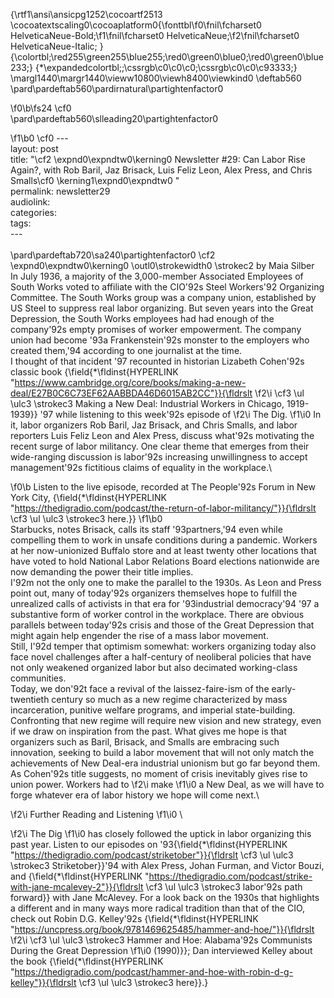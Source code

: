 {\rtf1\ansi\ansicpg1252\cocoartf2513
\cocoatextscaling0\cocoaplatform0{\fonttbl\f0\fnil\fcharset0 HelveticaNeue-Bold;\f1\fnil\fcharset0 HelveticaNeue;\f2\fnil\fcharset0 HelveticaNeue-Italic;
}
{\colortbl;\red255\green255\blue255;\red0\green0\blue0;\red0\green0\blue233;}
{\*\expandedcolortbl;;\cssrgb\c0\c0\c0;\cssrgb\c0\c0\c93333;}
\margl1440\margr1440\vieww10800\viewh8400\viewkind0
\deftab560
\pard\pardeftab560\pardirnatural\partightenfactor0

\f0\b\fs24 \cf0 \
\pard\pardeftab560\slleading20\partightenfactor0

\f1\b0 \cf0 ---\
layout: post\
title: "\cf2 \expnd0\expndtw0\kerning0
Newsletter #29: Can Labor Rise Again?, with Rob Baril, Jaz Brisack, Luis Feliz Leon, Alex Press, and Chris Smalls\cf0 \kerning1\expnd0\expndtw0 "\
permalink: newsletter29\
audiolink: \
categories: \
tags: \
---\
\
\pard\pardeftab720\sa240\partightenfactor0
\cf2 \expnd0\expndtw0\kerning0
\outl0\strokewidth0 \strokec2 by Maia Silber\
In July 1936, a majority of the 3,000-member Associated Employees of South Works voted to affiliate with the CIO\'92s Steel Workers\'92 Organizing Committee. The South Works group was a company union, established by US Steel to suppress real labor organizing. But seven years into the Great Depression, the South Works employees had had enough of the company\'92s empty promises of worker empowerment. The company union had become \'93a Frankenstein\'92s monster to the employers who created them,\'94 according to one journalist at the time.\
I thought of that incident \'97 recounted in historian Lizabeth Cohen\'92s classic book {\field{\*\fldinst{HYPERLINK "https://www.cambridge.org/core/books/making-a-new-deal/E27B0C6C73EF62AABBDA46D6015AB2CC"}}{\fldrslt 
\f2\i \cf3 \ul \ulc3 \strokec3 Making a New Deal: Industrial Workers in Chicago, 1919-1939}} \'97 while listening to this week\'92s episode of 
\f2\i The Dig. 
\f1\i0 In it, labor organizers Rob Baril, Jaz Brisack, and Chris Smalls, and labor reporters Luis Feliz Leon and Alex Press, discuss what\'92s motivating the recent surge of labor militancy. One clear theme that emerges from their wide-ranging discussion is labor\'92s increasing unwillingness to accept management\'92s fictitious claims of equality in the workplace.\

\f0\b Listen to the live episode, recorded at The People\'92s Forum in New York City, {\field{\*\fldinst{HYPERLINK "https://thedigradio.com/podcast/the-return-of-labor-militancy/"}}{\fldrslt \cf3 \ul \ulc3 \strokec3 here.}}
\f1\b0 \
Starbucks, notes Brisack, calls its staff \'93partners,\'94 even while compelling them to work in unsafe conditions during a pandemic. Workers at her now-unionized Buffalo store and at least twenty other locations that have voted to hold National Labor Relations Board elections nationwide are now demanding the power their title implies.\
I\'92m not the only one to make the parallel to the 1930s. As Leon and Press point out, many of today\'92s organizers themselves hope to fulfill the unrealized calls of activists in that era for \'93industrial democracy\'94 \'97 a substantive form of worker control in the workplace. There are obvious parallels between today\'92s crisis and those of the Great Depression that might again help engender the rise of a mass labor movement.\
Still, I\'92d temper that optimism somewhat: workers organizing today also face novel challenges after a half-century of neoliberal policies that have not only weakened organized labor but also decimated working-class communities.\
Today, we don\'92t face a revival of the laissez-faire-ism of the early-twentieth century so much as a new regime characterized by mass incarceration, punitive welfare programs, and imperial state-building. Confronting that new regime will require new vision and new strategy, even if we draw on inspiration from the past. What gives me hope is that organizers such as Baril, Brisack, and Smalls are embracing such innovation, seeking to build a labor movement that will not only match the achievements of New Deal-era industrial unionism but go far beyond them.\
As Cohen\'92s title suggests, no moment of crisis inevitably gives rise to union power. Workers had to 
\f2\i make 
\f1\i0 a New Deal, as we will have to forge whatever era of labor history we hope will come next.\

\f2\i Further Reading and Listening
\f1\i0 \

\f2\i The Dig 
\f1\i0 has closely followed the uptick in labor organizing this past year. Listen to our episodes on \'93{\field{\*\fldinst{HYPERLINK "https://thedigradio.com/podcast/striketober"}}{\fldrslt \cf3 \ul \ulc3 \strokec3 Striketober}}\'94 with Alex Press, Johan Furman, and Victor Bouzi, and {\field{\*\fldinst{HYPERLINK "https://thedigradio.com/podcast/strike-with-jane-mcalevey-2"}}{\fldrslt \cf3 \ul \ulc3 \strokec3 labor\'92s path forward}} with Jane McAlevey. For a look back on the 1930s that highlights a different and in many ways more radical tradition than that of the CIO, check out Robin D.G. Kelley\'92s {\field{\*\fldinst{HYPERLINK "https://uncpress.org/book/9781469625485/hammer-and-hoe/"}}{\fldrslt 
\f2\i \cf3 \ul \ulc3 \strokec3 Hammer and Hoe: Alabama\'92s Communists During the Great Depression 
\f1\i0 (1990)}}; Dan interviewed Kelley about the book {\field{\*\fldinst{HYPERLINK "https://thedigradio.com/podcast/hammer-and-hoe-with-robin-d-g-kelley"}}{\fldrslt \cf3 \ul \ulc3 \strokec3 here}}.}